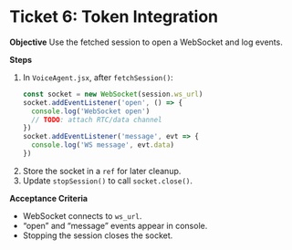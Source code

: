 # Ticket 6: Token Integration

**Objective**
Use the fetched session to open a WebSocket and log events.

**Steps**
1. In `VoiceAgent.jsx`, after `fetchSession()`:
   ```js
   const socket = new WebSocket(session.ws_url)
   socket.addEventListener('open', () => {
     console.log('WebSocket open')
     // TODO: attach RTC/data channel
   })
   socket.addEventListener('message', evt => {
     console.log('WS message', evt.data)
   })
   ```
2. Store the socket in a `ref` for later cleanup.
3. Update `stopSession()` to call `socket.close()`.

**Acceptance Criteria**
- WebSocket connects to `ws_url`.
- “open” and “message” events appear in console.
- Stopping the session closes the socket.
